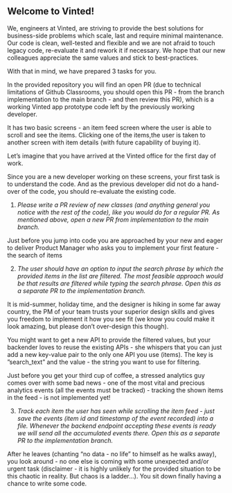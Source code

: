 ## Welcome to Vinted!

We, engineers at Vinted, are striving to provide the best solutions for business-side problems which scale, last and require minimal maintenance. Our code is clean, well-tested and flexible and we are not afraid to touch legacy code, re-evaluate it and rework it if necessary. We hope that our new colleagues appreciate the same values and stick to best-practices.

With that in mind, we have prepared 3 tasks for you.

In the provided repository you will find an open PR (due to technical limitations of Github Classrooms, you should open this PR - from the branch implementation to the main branch - and then review this PR), which is a working Vinted app prototype code left by the previously working developer.

It has two basic screens - an item feed screen where the user is able to scroll and see the items. Clicking one of the items,the user is taken to another screen with item details (with future capability of buying it).

Let’s imagine that you have arrived at the Vinted office for the first day of work.

Since you are a new developer working on these screens, your first task is to understand the code. And as the previous developer did not do a hand-over of the code, you should re-evaluate the existing code.

1. *Please write a PR review of new classes (and anything general you notice with the rest of the code), like you would do for a regular PR. As mentioned above, open a new PR from implementation to the main branch.*

Just before you jump into code you are approached by your new and eager to deliver Product Manager who asks you to implement your first feature - the search of items

2. *The user should have an option to input the search phrase by which the provided items in the list are filtered. The most feasible approach would be that results are filtered while typing the search phrase. Open this as a separate PR to the implementation branch.*

It is mid-summer, holiday time, and the designer is hiking in some far away country, the PM of your team trusts your superior design skills and gives you freedom to implement it how you see fit (we know you could make it look amazing, but please don’t over-design this though).

You might want to get a new API to provide the filtered values, but your backender loves to reuse the existing APIs - she whispers that you can just add a new key-value pair to the only one API you use (items). The key is ”search_text” and the value - the string you want to use for filtering.
 
Just before you get your third cup of coffee, a stressed analytics guy comes over with some bad news - one of the most vital and precious analytics events (all the events must be tracked) - tracking the shown items in the feed - is not implemented yet!

3. *Track each item the user has seen while scrolling the item feed - just save the events (item id and timestamp of the event recorded) into a file. Whenever the backend endpoint accepting these events is ready we will send all the accumulated events there. Open this as a separate PR to the implementation branch.*

After he leaves (chanting “no data - no life” to himself as he walks away), you look around - no one else is coming with some unexpected and/or urgent task (disclaimer - it is highly unlikely for the provided situation to be this chaotic in reality. But chaos is a ladder...). You sit down finally having a chance to write some code.
